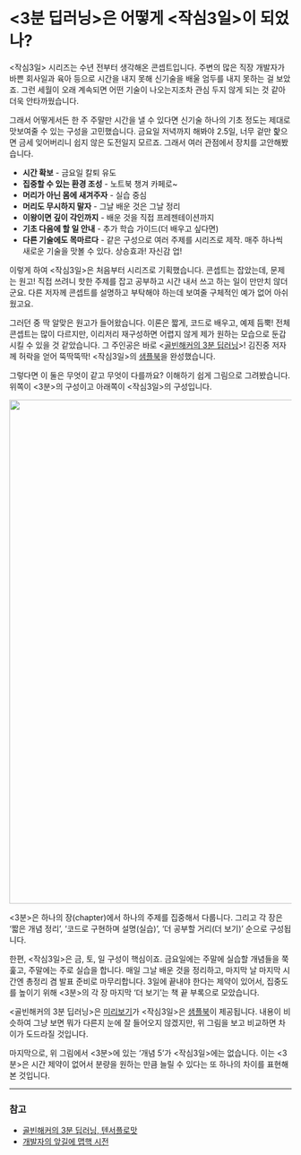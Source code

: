 # <3분 딥러닝>은 어떻게 <작심3일>이 되었나?

<작심3일> 시리즈는 수년 전부터 생각해온 콘셉트입니다. 주변의 많은 직장 개발자가 바쁜 회사일과 육아 등으로 시간을 내지 못해 신기술을 배울 엄두를 내지 못하는 걸 보았죠. 그런 세월이 오래 계속되면 어떤 기술이 나오는지조차 관심 두지 않게 되는 것 같아 더욱 안타까웠습니다.

그래서 어떻게서든 한 주 주말만 시간을 낼 수 있다면 신기술 하나의 기초 정도는 제대로 맛보여줄 수 있는 구성을 고민했습니다. 금요일 저녁까지 해봐야 2.5일, 너무 겉만 핥으면 금세 잊어버리니 쉽지 않은 도전일지 모르죠. 그래서 여러 관점에서 장치를 고안해봤습니다.

- **시간 확보** - 금요일 칼퇴 유도
- **집중할 수 있는 환경 조성** - 노트북 챙겨 카페로~
- **머리가 아닌 몸에 새겨주자** - 실습 중심
- **머리도 무시하지 말자** - 그날 배운 것은 그날 정리
- **이왕이면 깊이 각인까지** - 배운 것을 직접 프레젠테이션까지
- **기초 다음에 할 일 안내** - 추가 학습 가이드(더 배우고 싶다면)
- **다른 기술에도 목마르다** - 같은 구성으로 여러 주제를 시리즈로 제작. 매주 하나씩 새로운 기술을 맛볼 수 있다. 상승효과! 자신감 업!

이렇게 하여 <작심3일>은 처음부터 시리즈로 기획했습니다. 콘셉트는 잡았는데, 문제는 원고! 직접 쓰려니 핫한 주제를 잡고 공부하고 시간 내서 쓰고 하는 일이 만만치 않더군요. 다른 저자께 콘셉트를 설명하고 부탁해야 하는데 보여줄 구체적인 예가 없어 아쉬웠고요.

그러던 중 딱 알맞은 원고가 들어왔습니다. 이론은 짧게, 코드로 배우고, 예제 듬뿍! 전체 콘셉트는 많이 다르지만, 이리저리 재구성하면 어렵지 않게 제가 원하는 모습으로 둔갑시킬 수 있을 것 같았습니다. 그 주인공은 바로 <[골빈해커의 3분 딥러닝](http://www.yes24.com/24/Goods/49853812)>! 김진중 저자께 허락을 얻어 뚝딱뚝딱! <작심3일>의 [샘플북](https://issuu.com/hanbit.co.kr/docs/___3______)을 완성했습니다.

그렇다면 이 둘은 무엇이 같고 무엇이 다를까요? 이해하기 쉽게 그림으로 그려봤습니다. 위쪽이 <3분>의 구성이고 아래쪽이 <작심3일>의 구성입니다.

<img src="https://github.com/hanbitmedia/Writing-IT-Books/blob/master/3%20Days%20Later/3%EB%B6%84vs%EC%9E%913.PNG?raw=true" width="900">

<3분>은 하나의 장(chapter)에서 하나의 주제를 집중해서 다룹니다. 그리고 각 장은 ‘짧은 개념 정리’, ‘코드로 구현하며 설명(실습)’, ‘더 공부할 거리(더 보기)’ 순으로 구성됩니다.

한편, <작심3일>은 금, 토, 일 구성이 핵심이죠. 금요일에는 주말에 실습할 개념들을 쭉 훑고, 주말에는 주로 실습을 합니다. 매일 그날 배운 것을 정리하고, 마지막 날 마지막 시간엔 총정리 겸 발표 준비로 마무리합니다. 3일에 끝내야 한다는 제약이 있어서, 집중도를 높이기 위해 <3분>의 각 장 마지막 ‘더 보기’는 책 끝 부록으로 모았습니다.

<골빈해커의 3분 딥러닝>은 [미리보기](http://preview2.hanbit.co.kr/books/zejg/)가 <작심3일>은 [샘플북](https://issuu.com/hanbit.co.kr/docs/___3______)이 제공됩니다. 내용이 비슷하여 그냥 보면 뭐가 다른지 눈에 잘 들어오지 않겠지만, 위 그림을 보고 비교하면 차이가 도드라질 것입니다.

마지막으로, 위 그림에서 <3분>에 있는 ‘개념 5’가 <작심3일>에는 없습니다. 이는 <3분>은 시간 제약이 없어서 분량을 원하는 만큼 늘릴 수 있다는 또 하나의 차이를 표현해본 것입니다.

----

### 참고
- [골빈해커의 3분 딥러닝, 텐서플로맛](http://www.hanbit.co.kr/store/books/look.php?p_code=B7257101308)
- [개발자의 앞길에 맵핵 시전](https://www.facebook.com/dev.loadmap)

